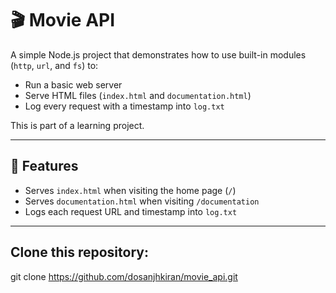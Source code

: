 # 🎬 Movie API

A simple Node.js project that demonstrates how to use built-in modules (`http`, `url`, and `fs`) to:

- Run a basic web server  
- Serve HTML files (`index.html` and `documentation.html`)  
- Log every request with a timestamp into `log.txt`  

This is part of a learning project.

---

## 🚀 Features
- Serves `index.html` when visiting the home page (`/`)
- Serves `documentation.html` when visiting `/documentation`
- Logs each request URL and timestamp into `log.txt`


---

## Clone this repository:
   git clone https://github.com/dosanjhkiran/movie_api.git
   